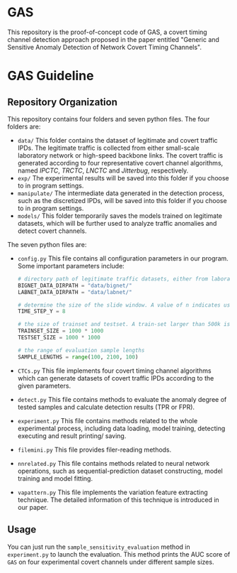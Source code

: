 # GAS
This repository is the proof-of-concept code of GAS, a covert timing channel detection approach proposed in the paper entitled "Generic and Sensitive Anomaly Detection of Network Covert Timing Channels".

# GAS Guideline 

## Repository Organization

This repository contains four folders and seven python files. The four folders are:

* `data/`  This folder contains the dataset of legitimate and covert traffic IPDs. The legitimate traffic is collected from either small-scale laboratory network or high-speed backbone links. The covert traffic is generated according to four representative covert channel algorithms, named *IPCTC*, *TRCTC*, *LNCTC* and *Jitterbug*, respectively. 
* `exp/`  The experimental results will be saved into this folder if you choose to in program settings.
* `manipulate/` The intermediate data generated in the detection process, such as the discretized IPDs, will be saved into this folder if you choose to in program settings.
* `models/` This folder temporarily saves the models trained on legitimate datasets, which will be further used to analyze traffic anomalies and detect covert channels.

The seven python files are:

* `config.py` This file contains all configuration parameters in our program. Some important parameters include:

  ```python
  # directory path of legitimate traffic datasets, either from laboratory or backbone network
  BIGNET_DATA_DIRPATH = "data/bignet/"
  LABNET_DATA_DIRPATH = "data/labnet/"
  
  # determine the size of the slide window. A value of n indicates using 8 successive IPDs to predict the following n + 1 IPD.
  TIME_STEP_Y = 8
  
  # the size of trainset and testset. A train-set larger than 500k is recommended.  
  TRAINSET_SIZE = 1000 * 1000
  TESTSET_SIZE = 1000 * 1000
  
  # the range of evaluation sample lengths
  SAMPLE_LENGTHS = range(100, 2100, 100)
  ```

   

* `CTCs.py`  This file implements four covert timing channel algorithms which can generate datasets of covert traffic IPDs according to the given parameters.

* `detect.py` This file contains methods to evaluate the anomaly degree of tested samples and calculate detection results (TPR or FPR).

* `experiment.py`  This file contains methods related to the whole experimental process, including data loading, model training, detecting executing and result printing/ saving. 

* `filemini.py`  This file provides filer-reading methods.

* `nnrelated.py`  This file contains methods related to neural network operations, such as sequential-prediction dataset constructing, model training and model fitting.

* `vapattern.py` This file implements the variation feature extracting technique. The detailed information of this technique is introduced in our paper.

## Usage

You can just run the `sample_sensitivity_evaluation` method in `experiment.py` to launch the evaluation. This method prints the AUC score of `GAS` on four experimental covert channels under different sample sizes.
